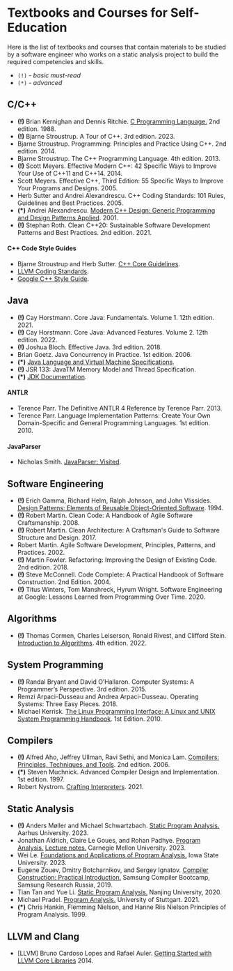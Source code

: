 # Textbooks and Courses for Self-Education

Here is the list of textbooks and courses that contain materials
to be studied by a software engineer who works on a static analysis project
to build the required competencies and skills.

* `(!)` - _basic must-read_
* `(*)` - _advanced_

## C/C++

- __(!)__ Brian Kernighan and Dennis Ritchie.
  [C Programming Language.](
  https://en.wikipedia.org/wiki/The_C_Programming_Language)
  2nd edition. 1988.
- __(!)__ Bjarne Stroustrup.
  A Tour of C++. 3rd edition. 2023.
- Bjarne Stroustrup.
  Programming: Principles and Practice Using C++.
  2nd edition. 2014.
- Bjarne Stroustrup.
  The C++ Programming Language.
  4th edition. 2013.
- __(!)__ Scott Meyers.
  Effective Modern C++: 42 Specific Ways to Improve Your Use of C++11 and C++14.
  2014.
- Scott Meyers.
  Effective C++, Third Edition: 55 Specific Ways to Improve Your Programs and Designs.
  2005.
- Herb Sutter and Andrei Alexandrescu.
  C++ Coding Standards: 101 Rules, Guidelines and Best Practices.
  2005.
- __(*)__ Andrei Alexandrescu.
  [Modern C++ Design: Generic Programming and Design Patterns Applied](
  https://en.wikipedia.org/wiki/Modern_C%2B%2B_Design). 2001.
- __(!)__ Stephan Roth.
  Clean C++20: Sustainable Software Development Patterns and Best Practices.
  2nd edition. 2021.

#### C++ Code Style Guides

- Bjarne Stroustrup and Herb Sutter.
  [C++ Core Guidelines](
  https://isocpp.github.io/CppCoreGuidelines/CppCoreGuidelines).
- [LLVM Coding Standards](
  https://llvm.org/docs/CodingStandards.html).
- [Google C++ Style Guide](
  https://google.github.io/styleguide/cppguide.html).

## Java

- __(!)__ Cay Horstmann.
  Core Java: Fundamentals. Volume 1. 12th edition. 2021.
- __(!)__ Cay Horstmann.
  Core Java: Advanced Features. Volume 2. 12th edition. 2022.
- __(!)__ Joshua Bloch. Effective Java. 3rd edition. 2018.
- Brian Goetz. Java Concurrency in Practice. 1st edition. 2006.
- __(*)__ [Java Language and Virtual Machine Specifications](
  https://docs.oracle.com/javase/specs/index.html).
- __(!)__ JSR 133: JavaTM Memory Model and Thread Specification. 
- __(*)__ [JDK Documentation](
  https://docs.oracle.com/en/java/javase/17/books.html).

#### ANTLR

- Terence Parr.
  The Definitive ANTLR 4 Reference by Terence Parr.
  2013.
- Terence Parr.
  Language Implementation Patterns:
  Create Your Own Domain-Specific and General Programming Languages.
  1st edition. 2010.

#### JavaParser

- Nicholas Smith.
  [JavaParser: Visited](
  https://leanpub.com/javaparservisited).

## Software Engineering

- __(!)__ Erich Gamma, Richard Helm, Ralph Johnson, and John Vlissides.
  [Design Patterns: Elements of Reusable Object-Oriented Software](
  https://en.wikipedia.org/wiki/Design_Patterns).
  1994.
- __(!)__ Robert Martin.
  Clean Code: A Handbook of Agile Software Craftsmanship.
  2008.
- __(!)__ Robert Martin.
  Clean Architecture: A Craftsman's Guide to Software Structure and Design.
  2017.
- Robert Martin.
  Agile Software Development, Principles, Patterns, and Practices.
  2002.
- __(!)__ Martin Fowler.
  Refactoring: Improving the Design of Existing Code.
  2nd edition. 2018. 
- __(!)__ Steve McConnell.
  Code Complete: A Practical Handbook of Software Construction.
  2nd Edition. 2004.
- __(!)__ Titus Winters, Tom Manshreck, Hyrum Wright.
  Software Engineering at Google: Lessons Learned from Programming Over Time.
  2020.

## Algorithms

- __(!)__ Thomas Cormen, Charles Leiserson, Ronald Rivest, and Clifford Stein.  
  [Introduction to Algorithms](
  https://en.wikipedia.org/wiki/Introduction_to_Algorithms).
  4th edition. 2022. 

## System Programming

- __(!)__ Randal Bryant and David O’Hallaron.
  Computer Systems: A Programmer’s Perspective.
  3rd edition. 2015.
- Remzi Arpaci-Dusseau and Andrea Arpaci-Dusseau.
  Operating Systems: Three Easy Pieces.
  2018.
- Michael Kerrisk.
  [The Linux Programming Interface: A Linux and UNIX System Programming Handbook](
  https://man7.org/tlpi/).
  1st Edition. 2010.

## Compilers	

- __(!)__ Alfred Aho, Jeffrey Ullman, Ravi Sethi, and Monica Lam.
  [Compilers: Principles, Techniques, and Tools](
  https://en.wikipedia.org/wiki/Compilers:_Principles,_Techniques,_and_Tools).
  2nd edition. 2006.
- __(*)__ Steven Muchnick.
  Advanced Compiler Design and Implementation.
  1st edition. 1997.
- Robert Nystrom.
  [Crafting Interpreters](
  https://craftinginterpreters.com).
  2021.

## Static Analysis

- __(!)__ Anders Møller and Michael Schwartzbach.
  [Static Program Analysis.](
  https://cs.au.dk/~amoeller/spa/)
  Aarhus University. 2023.
- Jonathan Aldrich, Claire Le Goues, and Rohan Padhye.
  [Program Analysis.](
  https://cmu-program-analysis.github.io/2022/index.html)
  [Lecture notes.](
  https://github.com/CMU-program-analysis/CMU-program-analysis.github.io/blob/master/2023/resources/program-analysis.pdf)
  Carnegie Mellon University. 2023.
- Wei Le.
  [Foundations and Applications of Program Analysis.](
  https://github.com/wei-le/programanalysiscourse)
  Iowa State University. 2023.
- Eugene Zouev, Dmitry Botcharnikov, and Sergey Ignatov.
  [Compiler Construction: Practical Introduction.](
  https://github.com/andrewt0301/CrashCourse/tree/master/Samsung%20Compiler%20BootCamp/Slides)
  Samsung Compiler Bootcamp, Samsung Research Russia, 2019.
- Tian Tan and Yue Li.
  [Static Program Analysis.](https://tai-e.pascal-lab.net/lectures.html) 
  Nanjing University, 2020.
- Michael Pradel.
  [Program Analysis.](https://software-lab.org/teaching/winter2021/pa/)
  University of Stuttgart. 2021.
- __(*)__ Chris Hankin, Flemming Nielson, and Hanne Riis Nielson
  Principles of Program Analysis. 1999.

## LLVM and Clang

- [LLVM] Bruno Cardoso Lopes and Rafael Auler.
  [Getting Started with LLVM Core Libraries](
  https://www.amazon.com/Getting-Started-LLVM-Core-Libraries/dp/1782166920) 2014.
